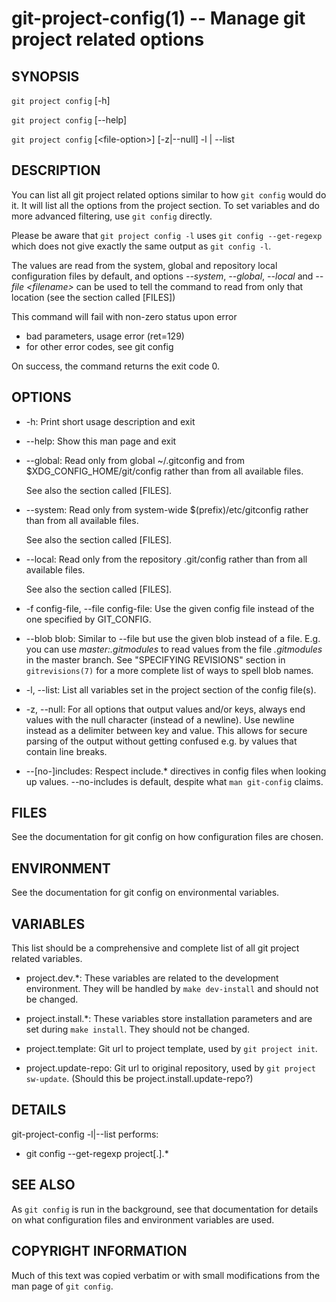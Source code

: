 git-project-config(1) -- Manage git project related options
===========================================================

## SYNOPSIS

`git project config` [-h]

`git project config` [--help]

`git project config` [&lt;file-option&gt;] [-z|--null] -l | --list

## DESCRIPTION

You can list all git project related options similar to how `git
config` would do it. It will list all the options from the project
section. To set variables and do more advanced filtering, use `git
config` directly.

Please be aware that `git project config -l` uses `git config
--get-regexp` which does not give exactly the same output as `git
config -l`.

The values are read from the system, global and
repository local configuration files by default, and options *--system*,
*--global*, *--local* and *--file &lt;filename&gt;* can be used to tell the
command to read from only that location (see the section called
[FILES])

This command will fail with non-zero status upon error

 * bad parameters, usage error (ret=129)
 * for other error codes, see git config

On success, the command returns the exit code 0.

## OPTIONS

  * -h:
    Print short usage description and exit

  * --help:
    Show this man page and exit

  * --global:
    Read only from global ~/.gitconfig and from
    $XDG_CONFIG_HOME/git/config rather than from all available files.

    See also the section called [FILES].

  * --system:
    Read only from system-wide $(prefix)/etc/gitconfig rather than
    from all available files.

    See also the section called [FILES].

  * --local:
    Read only from the repository .git/config rather than from all
    available files.

    See also the section called [FILES].

  * -f config-file, --file config-file:
    Use the given config file instead of the one specified by
    GIT_CONFIG.

  * --blob blob:
    Similar to --file but use the given blob instead of a file. E.g.
    you can use *master:.gitmodules* to read values from the file
    *.gitmodules* in the master branch. See "SPECIFYING REVISIONS"
    section in `gitrevisions(7)` for a more complete list of ways to
    spell blob names.

  * -l, --list:
    List all variables set in the project section of the config
    file(s).

  * -z, --null:
    For all options that output values and/or keys, always end values
    with the null character (instead of a newline). Use newline
    instead as a delimiter between key and value. This allows for
    secure parsing of the output without getting confused e.g. by
    values that contain line breaks.

  * --[no-]includes:
    Respect include.* directives in config files when looking up
    values. --no-includes is default, despite what `man git-config`
    claims.

## FILES
See the documentation for git config on how configuration files are
chosen.

## ENVIRONMENT
See the documentation for git config on environmental variables.

## VARIABLES
This list should be a comprehensive and complete list of all git
project related variables.

  * project.dev.*:
    These variables are related to the development environment.
    They will be handled by `make dev-install` and should not be changed.

  * project.install.*:
    These variables store installation parameters and are set during
    `make install`. They should not be changed.

  * project.template:
    Git url to project template, used by `git project init`.

  * project.update-repo:
    Git url to original repository, used by `git project sw-update`.
    (Should this be project.install.update-repo?)

## DETAILS
git-project-config -l|--list performs:

  * git config --get-regexp project[.].*

## SEE ALSO
As `git config` is run in the background, see that documentation for
details on what configuration files and environment variables are used.

## COPYRIGHT INFORMATION
Much of this text was copied verbatim or with small modifications from
the man page of `git config`.
